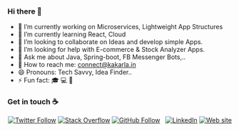 ### Hi there 👋

- 🔭 I’m currently working on Microservices, Lightweight App Structures
- 🌱 I’m currently learning React, Cloud
- 👯 I’m looking to collaborate on Ideas and develop simple Apps.
- 🤔 I’m looking for help with E-commerce & Stock Analyzer Apps.
- 💬 Ask me about Java, Spring-boot, FB Messenger Bots,..
- :e-mail: How to reach me: connect@kakarla.in
- 😄 Pronouns:  Tech Savvy, Idea Finder..
- ⚡ Fun fact: :mortar_board: :computer: :money_with_wings:

### Get in touch ☕
<p align="center">
  <a href="https://github.com/chandrasekhar4u" target="_blank"><img src="https://img.shields.io/github/followers/chandrasekhar4u?color=blue&label=Follow&logo=github&logoColor=Blue&style=social" alt="Twitter Follow" /></a> 
  <a href="https://stackoverflow.com/users/1213738/chandra-sekhar?tab=profile" target="_blank"><img src="https://img.shields.io/stackexchange/stackoverflow/r/1213738?logo=stack-overflow&style=social" alt="Stack Overflow"/></a>
  <a href="https://twitter.com/intent/follow?screen_name=chandrasekhar4u" target="_blank"><img src="https://img.shields.io/twitter/follow/chandrasekhar4u?label=Follow%20Me&style=social" alt="GitHub Follow"/></a> &nbsp;
  <a href="https://www.linkedin.com/in/chandrasekhar4u/" target="_blank"><img src="https://img.shields.io/badge/LinkedIn--_.svg?style=social&logo=linkedin" alt="LinkedIn"></a> 
  <a href="https://kakarla.in" target="_blank"><img src="https://img.shields.io/website?color=blue&down_color=red&label=kakarla.in&logoColor=blue&style=social&up_color=green&up_message=online&url=https%3A%2F%2Fkakarla.in" alt="Web site"/></a>
</p>

